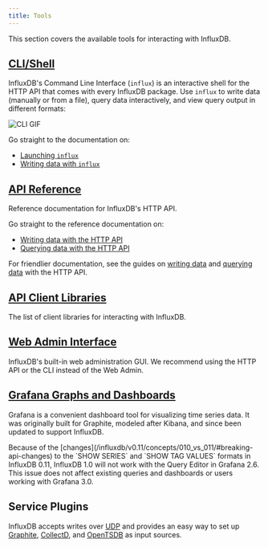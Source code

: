 ```yaml
---
title: Tools
---
```


This section covers the available tools for interacting with InfluxDB.

## [CLI/Shell](/influxdb/v01.0/tools/shell/)

InfluxDB's Command Line Interface (`influx`) is an interactive shell for the
HTTP API that comes with every InfluxDB package.
Use `influx` to write data (manually or from a file), query data interactively,
and view query output in different formats:

![CLI GIF](/img/influxdb/cli-1.0-beta.gif)

Go straight to the documentation on:

* [Launching `influx`](/influxdb/v1.0/tools/shell/#launch-influx)
* [Writing data with `influx`](/influxdb/v1.0/tools/shell/#write-data-to-influxdb-with-insert)

## [API Reference](/influxdb/v1.0/tools/api/)

Reference documentation for InfluxDB's HTTP API.

Go straight to the reference documentation on:

* [Writing data with the HTTP API](/influxdb/v1.0/tools/api/#write)
* [Querying data with the HTTP API](/influxdb/v1.0/tools/api/#query)

For friendlier documentation, see the guides on
[writing data](/influxdb/v1.0/guides/writing_data/) and
[querying data](/influxdb/v1.0/guides/querying_data/) with the HTTP API.

## [API Client Libraries](/influxdb/v1.0/tools/api_client_libraries/)

The list of client libraries for interacting with InfluxDB.

## [Web Admin Interface](/influxdb/v01.0/tools/web_admin/)

InfluxDB's built-in web administration GUI.
We recommend using the HTTP API or the CLI instead of the Web Admin.

## [Grafana Graphs and Dashboards](http://docs.grafana.org/datasources/influxdb/)

Grafana is a convenient dashboard tool for visualizing time series data.
It was originally built for Graphite, modeled after Kibana, and since been updated to support InfluxDB.

<dt> Because of the [changes](/influxdb/v0.11/concepts/010_vs_011/#breaking-api-changes) to the `SHOW SERIES` and `SHOW TAG VALUES` formats in InfluxDB 0.11, InfluxDB 1.0 will not work with the Query Editor in Grafana 2.6.
This issue does not affect existing queries and dashboards or users working with Grafana 3.0. </dt>

## Service Plugins

InfluxDB accepts writes over
[UDP](/influxdb/v1.0/tools/udp/)
and provides an easy way to set up
[Graphite](/influxdb/v1.0/tools/graphite/),
[CollectD](/influxdb/v1.0/tools/collectd/),
and [OpenTSDB](/influxdb/v1.0/tools/opentsdb/) as input sources.
